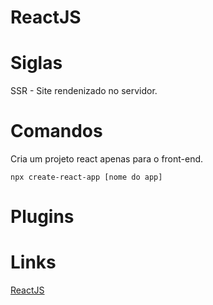 ReactJS
=======

Siglas
======

SSR - Site rendenizado no servidor.

Comandos
========

Cria um projeto react apenas para o front-end.
```
npx create-react-app [nome do app]
```

Plugins
=======

Links
=====

[ReactJS](https://pt-br.reactjs.org/)